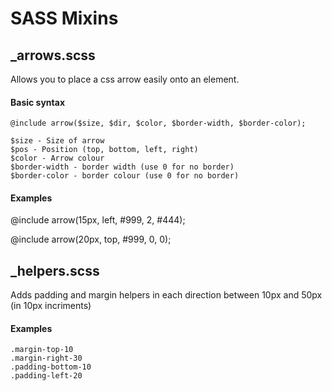 SASS Mixins
====================

_arrows.scss
---------------------
Allows you to place a css arrow easily onto an element.

#### Basic syntax

`@include arrow($size, $dir, $color, $border-width, $border-color);`

	$size - Size of arrow
	$pos - Position (top, bottom, left, right)
	$color - Arrow colour 
	$border-width - border width (use 0 for no border)
	$border-color - border colour (use 0 for no border)


#### Examples 

@include arrow(15px, left, #999, 2, #444);

@include arrow(20px, top, #999, 0, 0);


_helpers.scss
---------------------
Adds padding and margin helpers in each direction between 10px and 50px (in 10px incriments)

#### Examples

	.margin-top-10 
	.margin-right-30
	.padding-bottom-10
	.padding-left-20
